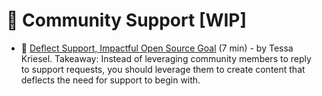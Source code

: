 # 🤝 Community Support [WIP]

- 📃 [Deflect Support, Impactful Open Source Goal](https://devocate.com/deflect-support-impactful-open-source-community-goal/) (7 min) - by Tessa Kriesel. Takeaway: Instead of leveraging community members to reply to support requests, you should leverage them to create content that deflects the need for support to begin with.
